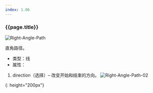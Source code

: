 ```yaml
---
index: 1.06
---
```

### {{page.title}}
![Right-Angle-Path][Right-Angle-Path-01]

直角路径。

- 类型：线
- 属性：
1. direction（选择）– 改变开始和结束的方向。
![Right-Angle-Path-02][Right-Angle-Path-02]


[Right-Angle-Path-01]: {{site.baseurl}}/assets/components/right-angle-path-01.png
{: height="200px"}

[Right-Angle-Path-02]: {{site.baseurl}}/assets/components/right-angle-path-02.png
